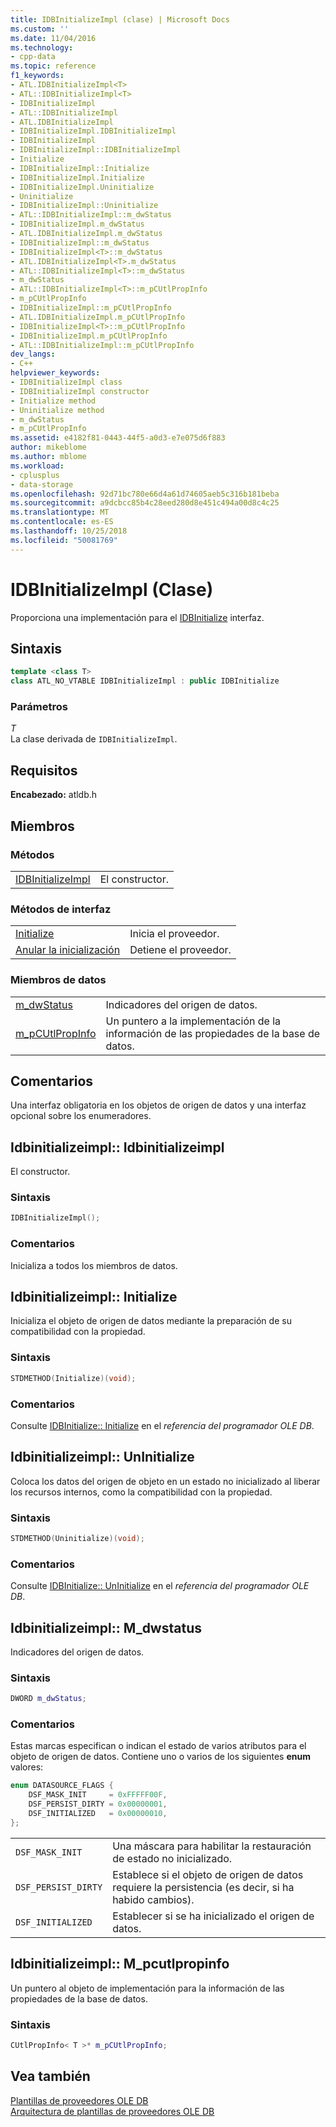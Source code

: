 ```yaml
---
title: IDBInitializeImpl (clase) | Microsoft Docs
ms.custom: ''
ms.date: 11/04/2016
ms.technology:
- cpp-data
ms.topic: reference
f1_keywords:
- ATL.IDBInitializeImpl<T>
- ATL::IDBInitializeImpl<T>
- IDBInitializeImpl
- ATL::IDBInitializeImpl
- ATL.IDBInitializeImpl
- IDBInitializeImpl.IDBInitializeImpl
- IDBInitializeImpl
- IDBInitializeImpl::IDBInitializeImpl
- Initialize
- IDBInitializeImpl::Initialize
- IDBInitializeImpl.Initialize
- IDBInitializeImpl.Uninitialize
- Uninitialize
- IDBInitializeImpl::Uninitialize
- ATL::IDBInitializeImpl::m_dwStatus
- IDBInitializeImpl.m_dwStatus
- ATL.IDBInitializeImpl.m_dwStatus
- IDBInitializeImpl::m_dwStatus
- IDBInitializeImpl<T>::m_dwStatus
- ATL.IDBInitializeImpl<T>.m_dwStatus
- ATL::IDBInitializeImpl<T>::m_dwStatus
- m_dwStatus
- ATL::IDBInitializeImpl<T>::m_pCUtlPropInfo
- m_pCUtlPropInfo
- IDBInitializeImpl::m_pCUtlPropInfo
- ATL.IDBInitializeImpl.m_pCUtlPropInfo
- IDBInitializeImpl<T>::m_pCUtlPropInfo
- IDBInitializeImpl.m_pCUtlPropInfo
- ATL::IDBInitializeImpl::m_pCUtlPropInfo
dev_langs:
- C++
helpviewer_keywords:
- IDBInitializeImpl class
- IDBInitializeImpl constructor
- Initialize method
- Uninitialize method
- m_dwStatus
- m_pCUtlPropInfo
ms.assetid: e4182f81-0443-44f5-a0d3-e7e075d6f883
author: mikeblome
ms.author: mblome
ms.workload:
- cplusplus
- data-storage
ms.openlocfilehash: 92d71bc780e66d4a61d74605aeb5c316b181beba
ms.sourcegitcommit: a9dcbcc85b4c28eed280d8e451c494a00d8c4c25
ms.translationtype: MT
ms.contentlocale: es-ES
ms.lasthandoff: 10/25/2018
ms.locfileid: "50081769"
---
```

# <a name="idbinitializeimpl-class"></a>IDBInitializeImpl (Clase)

Proporciona una implementación para el [IDBInitialize](/previous-versions/windows/desktop/ms713706) interfaz.

## <a name="syntax"></a>Sintaxis

```cpp
template <class T>
class ATL_NO_VTABLE IDBInitializeImpl : public IDBInitialize
```

### <a name="parameters"></a>Parámetros

*T*<br/>
La clase derivada de `IDBInitializeImpl`.

## <a name="requirements"></a>Requisitos

**Encabezado:** atldb.h

## <a name="members"></a>Miembros

### <a name="methods"></a>Métodos

|||
|-|-|
|[IDBInitializeImpl](#idbinitializeimpl)|El constructor.|

### <a name="interface-methods"></a>Métodos de interfaz

|||
|-|-|
|[Initialize](#initialize)|Inicia el proveedor.|
|[Anular la inicialización](#uninitialize)|Detiene el proveedor.|

### <a name="data-members"></a>Miembros de datos

|||
|-|-|
|[m_dwStatus](#dwstatus)|Indicadores del origen de datos.|
|[m_pCUtlPropInfo](#pcutlpropinfo)|Un puntero a la implementación de la información de las propiedades de la base de datos.|

## <a name="remarks"></a>Comentarios

Una interfaz obligatoria en los objetos de origen de datos y una interfaz opcional sobre los enumeradores.

## <a name="idbinitializeimpl"></a> Idbinitializeimpl:: Idbinitializeimpl

El constructor.

### <a name="syntax"></a>Sintaxis

```cpp
IDBInitializeImpl();
```

### <a name="remarks"></a>Comentarios

Inicializa a todos los miembros de datos.

## <a name="initialize"></a> Idbinitializeimpl:: Initialize

Inicializa el objeto de origen de datos mediante la preparación de su compatibilidad con la propiedad.

### <a name="syntax"></a>Sintaxis

```cpp
STDMETHOD(Initialize)(void);
```

### <a name="remarks"></a>Comentarios

Consulte [IDBInitialize:: Initialize](/previous-versions/windows/desktop/ms718026) en el *referencia del programador OLE DB*.

## <a name="uninitialize"></a> Idbinitializeimpl:: UnInitialize

Coloca los datos del origen de objeto en un estado no inicializado al liberar los recursos internos, como la compatibilidad con la propiedad.

### <a name="syntax"></a>Sintaxis

```cpp
STDMETHOD(Uninitialize)(void);
```

### <a name="remarks"></a>Comentarios

Consulte [IDBInitialize:: UnInitialize](/previous-versions/windows/desktop/ms719648) en el *referencia del programador OLE DB*.

## <a name="dwstatus"></a> Idbinitializeimpl:: M_dwstatus

Indicadores del origen de datos.

### <a name="syntax"></a>Sintaxis

```cpp
DWORD m_dwStatus;
```

### <a name="remarks"></a>Comentarios

Estas marcas especifican o indican el estado de varios atributos para el objeto de origen de datos. Contiene uno o varios de los siguientes **enum** valores:

```cpp
enum DATASOURCE_FLAGS {
    DSF_MASK_INIT     = 0xFFFFF00F,
    DSF_PERSIST_DIRTY = 0x00000001,
    DSF_INITIALIZED   = 0x00000010,
};
```

|||
|-|-|
|`DSF_MASK_INIT`|Una máscara para habilitar la restauración de estado no inicializado.|
|`DSF_PERSIST_DIRTY`|Establece si el objeto de origen de datos requiere la persistencia (es decir, si ha habido cambios).|
|`DSF_INITIALIZED`|Establecer si se ha inicializado el origen de datos.|

## <a name="pcutlpropinfo"></a> Idbinitializeimpl:: M_pcutlpropinfo

Un puntero al objeto de implementación para la información de las propiedades de la base de datos.

### <a name="syntax"></a>Sintaxis

```cpp
CUtlPropInfo< T >* m_pCUtlPropInfo;
```

## <a name="see-also"></a>Vea también

[Plantillas de proveedores OLE DB](../../data/oledb/ole-db-provider-templates-cpp.md)<br/>
[Arquitectura de plantillas de proveedores OLE DB](../../data/oledb/ole-db-provider-template-architecture.md)